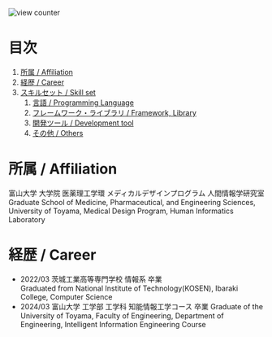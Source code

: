 ![view counter](https://komarev.com/ghpvc/?username=YotaOkuda)

# 目次
1. [所属 / Affiliation](#所属--Affiliation)
1. [経歴 / Career](#経歴--Career)
1. [スキルセット / Skill set](#スキルセット--skill-set)
    1. [言語 / Programming Language](#言語--Programming-Language)
    1. [フレームワーク・ライブラリ / Framework, Library](#フレームワークライブラリ--framework-library)
    1. [開発ツール / Development tool](#開発ツール--Development-tool)
    1. [その他 / Others](#その他--Others)
  
# 所属 / Affiliation
富山大学 大学院 医薬理工学環 メディカルデザインプログラム 人間情報学研究室  
Graduate School of Medicine, Pharmaceutical, and Engineering Sciences, University of Toyama, Medical Design Program, Human Informatics Laboratory

# 経歴 / Career
- 2022/03 茨城工業高等専門学校 情報系 卒業  
          Graduated from National Institute of Technology(KOSEN), Ibaraki College, Computer Science
- 2024/03 富山大学 工学部 工学科 知能情報工学コース 卒業
          Graduate of the University of Toyama, Faculty of Engineering, Department of Engineering, Intelligent Information Engineering Course

<!--
**YotaOkuda/YotaOkuda** is a ✨ _special_ ✨ repository because its `README.md` (this file) appears on your GitHub profile.

Here are some ideas to get you started:

- 🔭 I’m currently working on ...
- 🌱 I’m currently learning ...
- 👯 I’m looking to collaborate on ...
- 🤔 I’m looking for help with ...
- 💬 Ask me about ...
- 📫 How to reach me: ...
- 😄 Pronouns: ...
- ⚡ Fun fact: ...
-->
